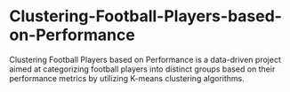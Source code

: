 # Clustering-Football-Players-based-on-Performance
Clustering Football Players based on Performance is a data-driven project aimed at categorizing football players into distinct groups based on their performance metrics by utilizing K-means clustering algorithms.
